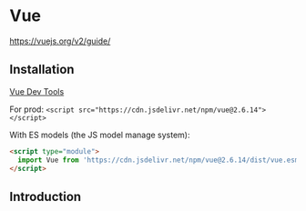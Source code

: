 # Vue

<https://vuejs.org/v2/guide/>

## Installation

[Vue Dev Tools](https://devtools.vuejs.org/guide/installation.html)

For prod: `<script src="https://cdn.jsdelivr.net/npm/vue@2.6.14"></script>`

With ES models (the JS model manage system):

```html
<script type="module">
  import Vue from 'https://cdn.jsdelivr.net/npm/vue@2.6.14/dist/vue.esm.browser.js'
</script>
```

## Introduction

